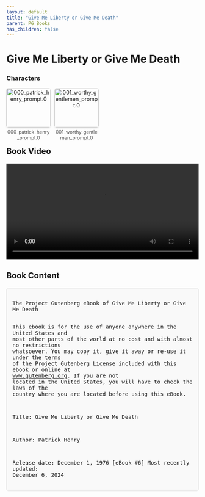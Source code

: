 ```yaml
---
layout: default
title: "Give Me Liberty or Give Me Death"
parent: PG Books
has_children: false
---
```



<style>
.image-gallery {
  display: flex;
  flex-wrap: wrap;
  justify-content: space-between;
  margin-bottom: 20px;
}

.image-row {
  display: flex;
  justify-content: flex-start;
  width: 100%;
  margin-bottom: 20px;
}

.image-item {
  width: 23%;
  margin-right: 2%;
  text-align: center;
}

.image-item:last-child {
  margin-right: 0;
}

.image-item img {
  width: 100%;
  height: auto;
  object-fit: cover;
  border-radius: 5px;
  box-shadow: 0 2px 4px rgba(0,0,0,0.1);
}

.image-item p {
  margin-top: 5px;
  font-size: 0.9em;
  color: #555;
}

.video-container {
  margin: 20px 0;
}

.book-content {
  max-height: 500px;
  overflow-y: auto;
  padding: 15px;
  border: 1px solid #ddd;
  border-radius: 5px;
  background-color: #f9f9f9;
  font-family: monospace;
  white-space: pre-wrap;
  margin-top: 20px;
}
</style>


# Give Me Liberty or Give Me Death

<h3>Characters</h3>
<div class="image-gallery">
<div class="image-row">
  <div class="image-item">
    <img src="../results/Give Me Liberty or Give Me Death/characters/000_patrick_henry_prompt.0.png" alt="000_patrick_henry_prompt.0">
    <p>000_patrick_henry_prompt.0</p>
  </div>
  <div class="image-item">
    <img src="../results/Give Me Liberty or Give Me Death/characters/001_worthy_gentlemen_prompt.0.png" alt="001_worthy_gentlemen_prompt.0">
    <p>001_worthy_gentlemen_prompt.0</p>
  </div>
</div>
</div>


<h2>Book Video</h2>
<div class="video-container">
  <video controls width="100%">
    <source src="../videos/Give Me Liberty or Give Me Death.mp4" type="video/mp4">
    Your browser does not support the video tag.
  </video>
</div>


## Book Content

<div class="book-content">
﻿The Project Gutenberg eBook of Give Me Liberty or Give Me Death
    
This ebook is for the use of anyone anywhere in the United States and
most other parts of the world at no cost and with almost no restrictions
whatsoever. You may copy it, give it away or re-use it under the terms
of the Project Gutenberg License included with this ebook or online
at www.gutenberg.org. If you are not located in the United States,
you will have to check the laws of the country where you are located
before using this eBook.

Title: Give Me Liberty or Give Me Death

Author: Patrick Henry

Release date: December 1, 1976 [eBook #6]
                Most recently updated: December 6, 2024

Language: English



*** START OF THE PROJECT GUTENBERG EBOOK GIVE ME LIBERTY OR GIVE ME DEATH ***

**Welcome To The World of Free Plain Vanilla Electronic Texts**

**Etexts Readable By Both Humans and By Computers, Since 1971**

*These Etexts Prepared By Hundreds of Volunteers and Donations*


The Project Gutenberg Etext of Give Me Liberty Or Give Me Death

******This file should be named 6.txt or 6.zip*****

December, 1975  [Etext #6]
[Date last updated: May 5, 2005]

Officially released in December 1975, unofficially released for
the 200th anniversary of the speech by Patrick Henry before the
"House" as he referred to it. [Which was the Virgina Provincial
Convention, March 23, 1775]

We apologize for the fact that the legal small print is longer,
and more complicated, than the Etext itself; our legal beagles,
of whom there are now a half dozen or so, insist this must be a
part of any Project Gutenberg Etext we post, for our protection
from the rest of the legal beagles out there.  The US has twice
as many lawyers as the rest of the world combined!

You are free to delete the headers and just keep the Etexts, we
are not free not to post it this way.  Again my apologies.  The
normal Project Gutenberg blurb has been deleted, you can get it
in this location in most Project Gutenberg Etexts.  Thanks,  mh



***START**THE SMALL PRINT!**FOR PUBLIC DOMAIN ETEXTS**START***
Why is this "Small Print!" statement here?  You know: lawyers.
They tell us you might sue us if there is something wrong with
your copy of this etext, even if you got it for free from
someone other than us, and even if what's wrong is not our
fault.  So, among other things, this "Small Print!" statement
disclaims most of our liability to you.  It also tells you how
you can distribute copies of this etext if you want to.

*BEFORE!* YOU USE OR READ THIS ETEXT
By using or reading any part of this PROJECT GUTENBERG-tm
etext, you indicate that you understand, agree to and accept
this "Small Print!" statement.  If you do not, you can receive
a refund of the money (if any) you paid for this etext by
sending a request within 30 days of receiving it to the person
you got it from.  If you received this etext on a physical
medium (such as a disk), you must return it with your request.

ABOUT PROJECT GUTENBERG-TM ETEXTS
This PROJECT GUTENBERG-tm etext, like most PROJECT GUTENBERG-
tm etexts, is a "public domain" work distributed by Professor
Michael S. Hart through the Project Gutenberg Association at
Illinois Benedictine College (the "Project").  Among other
things, this means that no one owns a United States copyright
on or for this work, so the Project (and you!) can copy and
distribute it in the United States without permission and
without paying copyright royalties.  Special rules, set forth
below, apply if you wish to copy and distribute this etext
under the Project's "PROJECT GUTENBERG" trademark.

To create these etexts, the Project expends considerable
efforts to identify, transcribe and proofread public domain
works.  Despite these efforts, the Project's etexts and any
medium they may be on may contain "Defects".  Among other
things, Defects may take the form of incomplete, inaccurate or
corrupt data, transcription errors, a copyright or other
intellectual property infringement, a defective or damaged
disk or other etext medium, a computer virus, or computer
codes that damage or cannot be read by your equipment.

LIMITED WARRANTY; DISCLAIMER OF DAMAGES
But for the "Right of Replacement or Refund" described below,
[1] the Project (and any other party you may receive this
etext from as a PROJECT GUTENBERG-tm etext) disclaims all
liability to you for damages, costs and expenses, including
legal fees, and [2] YOU HAVE NO REMEDIES FOR NEGLIGENCE OR
UNDER STRICT LIABILITY, OR FOR BREACH OF WARRANTY OR CONTRACT,
INCLUDING BUT NOT LIMITED TO INDIRECT, CONSEQUENTIAL, PUNITIVE
OR INCIDENTAL DAMAGES, EVEN IF YOU GIVE NOTICE OF THE
POSSIBILITY OF SUCH DAMAGES.

If you discover a Defect in this etext within 90 days of
receiving it, you can receive a refund of the money (if any)
you paid for it by sending an explanatory note within that
time to the person you received it from.  If you received it
on a physical medium, you must return it with your note, and
such person may choose to alternatively give you a replacement
copy.  If you received it electronically, such person may
choose to alternatively give you a second opportunity to
receive it electronically.

THIS ETEXT IS OTHERWISE PROVIDED TO YOU "AS-IS".  NO OTHER
WARRANTIES OF ANY KIND, EXPRESS OR IMPLIED, ARE MADE TO YOU AS
TO THE ETEXT OR ANY MEDIUM IT MAY BE ON, INCLUDING BUT NOT
LIMITED TO WARRANTIES OF MERCHANTABILITY OR FITNESS FOR A
PARTICULAR PURPOSE.

Some states do not allow disclaimers of implied warranties or
the exclusion or limitation of consequential damages, so the
above disclaimers and exclusions may not apply to you, and you
may have other legal rights.

INDEMNITY
You will indemnify and hold the Project, its directors,
officers, members and agents harmless from all liability, cost
and expense, including legal fees, that arise directly or
indirectly from any of the following that you do or cause:
[1] distribution of this etext, [2] alteration, modification,
or addition to the etext, or [3] any Defect.

DISTRIBUTION UNDER "PROJECT GUTENBERG-tm"
You may distribute copies of this etext electronically, or by
disk, book or any other medium if you either delete this
"Small Print!" and all other references to Project Gutenberg,
or:

[1]  Only give exact copies of it.  Among other things, this
     requires that you do not remove, alter or modify the
     etext or this "small print!" statement.  You may however,
     if you wish, distribute this etext in machine readable
     binary, compressed, mark-up, or proprietary form,
     including any form resulting from conversion by word pro-
     cessing or hypertext software, but only so long as
     *EITHER*:

     [*]  The etext, when displayed, is clearly readable, and
          does *not* contain characters other than those
          intended by the author of the work, although tilde
          (~), asterisk (*) and underline (_) characters may
          be used to convey punctuation intended by the
          author, and additional characters may be used to
          indicate hypertext links; OR

     [*]  The etext may be readily converted by the reader at
          no expense into plain ASCII, EBCDIC or equivalent
          form by the program that displays the etext (as is
          the case, for instance, with most word processors);
          OR

     [*]  You provide, or agree to also provide on request at
          no additional cost, fee or expense, a copy of the
          etext in its original plain ASCII form (or in EBCDIC
          or other equivalent proprietary form).

[2]  Honor the etext refund and replacement provisions of this
     "Small Print!" statement.

[3]  Pay a trademark license fee to the Project of 20% of the
     net profits you derive calculated using the method you
     already use to calculate your applicable taxes.  If you
     don't derive profits, no royalty is due.  Royalties are
     payable to "Project Gutenberg Association / Illinois
     Benedictine College" within the 60 days following each
     date you prepare (or were legally required to prepare)
     your annual (or equivalent periodic) tax return.

WHAT IF YOU *WANT* TO SEND MONEY EVEN IF YOU DON'T HAVE TO?
The Project gratefully accepts contributions in money, time,
scanning machines, OCR software, public domain etexts, royalty
free copyright licenses, and every other sort of contribution
you can think of.  Money should be paid to "Project Gutenberg
Association / Illinois Benedictine College".

This "Small Print!" by Charles B. Kramer, Attorney
Internet (72600.2026@compuserve.com); TEL: (212-254-5093)
*END*THE SMALL PRINT! FOR PUBLIC DOMAIN ETEXTS*Ver.04.29.93*END*


All of the original Project Gutenberg Etexts from the
1970's were produced in ALL CAPS, no lower case.  The
computers we used then didn't have lower case at all.

***

These original Project Gutenberg Etexts will be compiled into a file
containing them all, in order to improve the content ratios of Etext
to header material.

***


Give Me Liberty Or Give Me Death


Patrick Henry, March 23, 1775.


No man thinks more highly than I do of the patriotism, as well as abilities,
of the very worthy gentlemen who have just addressed the House.  But different
men often see the same subject in different lights; and, therefore, I hope it
will not be thought disrespectful to those gentlemen if, entertaining as I do
opinions of a character very opposite to theirs, I shall speak forth my
sentiments freely and without reserve.  This is no time for ceremony.
The question before the House is one of awful moment to this country.
For my own part, I consider it as nothing less than a question of
freedom or slavery; and in proportion to the magnitude of the subject
ought to be the freedom of the debate.  It is only in this way that
we can hope to arrive at truth, and fulfill the great responsibility
which we hold to God and our country.  Should I keep back my opinions
at such a time, through fear of giving offense, I should consider myself
as guilty o...

[Content truncated for display]
</div>
